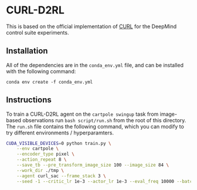 # CURL-D2RL

This is based on the official implementation of [CURL](https://mishalaskin.github.io/curl/) for the DeepMind control suite experiments.

## Installation 

All of the dependencies are in the `conda_env.yml` file, and can be installed with the following command:

```
conda env create -f conda_env.yml
```

## Instructions
To train a CURL-D2RL agent on the `cartpole swingup` task from image-based observations run `bash script/run.sh` from the root of this directory. The `run.sh` file contains the following command, which you can modify to try different environments / hyperparamters.
```bash
CUDA_VISIBLE_DEVICES=0 python train.py \
    --env cartpole \
    --encoder_type pixel \
    --action_repeat 8 \
    --save_tb --pre_transform_image_size 100 --image_size 84 \
    --work_dir ./tmp \
    --agent curl_sac --frame_stack 3 \
    --seed -1 --critic_lr 1e-3 --actor_lr 1e-3 --eval_freq 10000 --batch_size 128 --num_train_steps 1000000 
```

